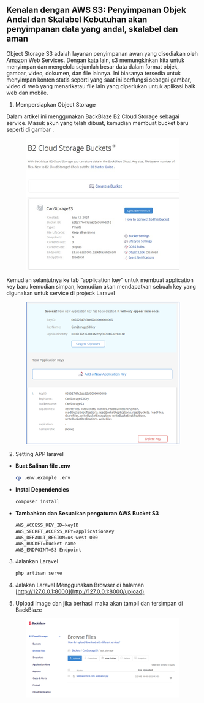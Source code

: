 ## Kenalan dengan AWS S3: Penyimpanan Objek Andal dan Skalabel Kebutuhan akan penyimpanan data yang andal, skalabel dan aman

Object Storage S3 adalah layanan penyimpanan awan yang disediakan oleh Amazon Web Services. Dengan kata lain, s3 memungkinkan kita untuk menyimpan dan mengelola sejumlah besar data dalam format objek, gambar, video, dokumen, dan file lainnya. Ini biasanya tersedia untuk menyimpan konten statis seperti yang saat ini berfungsi sebagai gambar, video di web yang menarikatau file lain yang diperlukan untuk aplikasi baik web dan mobile.

1. Mempersiapkan Object Storage

Dalam artikel ini menggunakan BackBlaze B2 Cloud Storage sebagai service. Masuk akun yang telah dibuat, kemudian membuat bucket baru seperti di gambar .

<p align="center">
<img src="/public/assets/images/bucket-page.jpg" width="400" alt="Bucket page">
</p>

Kemudian selanjutnya ke tab “application key” untuk membuat application key baru kemudian simpan, kemudian akan mendapatkan sebuah key yang digunakan untuk service di projeck Laravel

<p align="center">
<img src="/public/assets/images/make-key.png" width="400" alt="Bucket page">
</p>

2.  Setting APP laravel

-   **Buat Salinan file .env**
    ```bash
    cp .env.example .env
    ```
-   **Instal Dependencies**

    ```bash
    composer install
    ```

-   **Tambahkan dan Sesuaikan pengaturan AWS Bucket S3**

    ```
    AWS_ACCESS_KEY_ID=keyID
    AWS_SECRET_ACCESS_KEY=applicationKey
    AWS_DEFAULT_REGION=us-west-000
    AWS_BUCKET=bucket-name
    AWS_ENDPOINT=S3 Endpoint
    ```

3. Jalankan Laravel

    ```bash
    php artisan serve
    ```

4. Jalakan Laravel Menggunakan Browser di halaman [http://127.0.0.1:8000](http://127.0.0.1:8000/upload)

5. Upload Image dan jika berhasil maka akan tampil dan tersimpan di BackBlaze

<p align="center">
<img src="/public/assets/images/result.png" width="400" alt="Bucket page">
</p>
